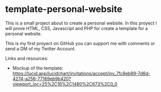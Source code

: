 # template-personal-website
This is a small project about to create a personal website.
In this proyect I will prove HTML, CSS, Javascript and PHP for 
create a template for a personal website.

This is my first proyect on GitHub you can support me with comments
or send a DM of my Twitter Account.

Links and resources:
 - Mockup of the template: https://lucid.app/lucidchart/invitations/accept/inv_7fc8eb89-7d6d-4274-a256-77169eb9b420?viewport_loc=25%2C16%2C1480%2C673%2C0_0
